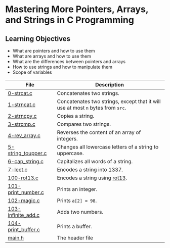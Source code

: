 # Mastering More Pointers, Arrays, and Strings in C Programming

## Learning Objectives

* What are pointers and how to use them
* What are arrays and how to use them
* What are the differences between pointers and arrays
* How to use strings and how to manipulate them
* Scope of variables

| File      | Description |
| ----------- | ----------- |
| [0-strcat.c](https://github.com/blackpearlRZ/alx-low_level_programming/blob/master/0x06-pointers_arrays_strings/0-strcat.c) | Concatenates two strings. |
| [1-strncat.c](https://github.com/blackpearlRZ/alx-low_level_programming/blob/master/0x06-pointers_arrays_strings/1-strncat.c) | Concatenates two strings, except that it will use at most ``n`` bytes from ``src``. |
| [2-strncpy.c](https://github.com/blackpearlRZ/alx-low_level_programming/blob/master/0x06-pointers_arrays_strings/2-strncpy.c) | Copies a string. |
| [3-strcmp.c](https://github.com/blackpearlRZ/alx-low_level_programming/blob/master/0x06-pointers_arrays_strings/3-strcmp.c) | Compares two strings. |
| [4-rev_array.c](https://github.com/blackpearlRZ/alx-low_level_programming/blob/master/0x06-pointers_arrays_strings/4-rev_array.c) | Reverses the content of an array of integers. |
| [5-string_toupper.c](https://github.com/blackpearlRZ/alx-low_level_programming/blob/master/0x06-pointers_arrays_strings/5-string_toupper.c) | Changes all lowercase letters of a string to uppercase. |
| [6-cap_string.c](https://github.com/blackpearlRZ/alx-low_level_programming/blob/master/0x06-pointers_arrays_strings/6-cap_string.c) | Capitalizes all words of a string. |
| [7-leet.c](https://github.com/blackpearlRZ/alx-low_level_programming/blob/master/0x06-pointers_arrays_strings/7-leet.c) |  Encodes a string into [1337](https://en.wikipedia.org/wiki/Leet). |
| [100-rot13.c](https://github.com/blackpearlRZ/alx-low_level_programming/blob/master/0x06-pointers_arrays_strings/100-rot13.c) | Encodes a string using [rot13](https://en.wikipedia.org/wiki/ROT13). |
| [101-print_number.c](https://github.com/blackpearlRZ/alx-low_level_programming/blob/master/0x06-pointers_arrays_strings/101-print_number.c) | Prints an integer. |
| [102-magic.c](https://github.com/blackpearlRZ/alx-low_level_programming/blob/master/0x06-pointers_arrays_strings/102-magic.c) |  Prints ``a[2] = 98``. |
| [103-infinite_add.c](https://github.com/blackpearlRZ/alx-low_level_programming/blob/master/0x06-pointers_arrays_strings/103-infinite_add.c) | Adds two numbers. |
| [104-print_buffer.c](https://github.com/blackpearlRZ/alx-low_level_programming/blob/master/0x06-pointers_arrays_strings/104-print_buffer.c) |  Prints a buffer. |
| [main.h](https://github.com/Matsadura/alx-low_level_programming/blob/master/0x06-pointers_arrays_strings/main.h) | The header file |
